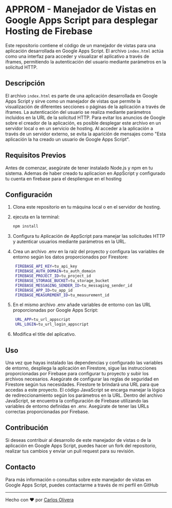 # APPROM - Manejador de Vistas en Google Apps Script para desplegar Hosting de Firebase

Este repositorio contiene el código de un manejador de vistas para una aplicación desarrollada en Google Apps Script. El archivo `index.html` actúa como una interfaz para acceder y visualizar el aplicativo a través de iframes, permitiendo la autenticación del usuario mediante parámetros en la solicitud HTTP.

## Descripción

El archivo `index.html` es parte de una aplicación desarrollada en Google Apps Script y sirve como un manejador de vistas que permite la visualización de diferentes secciones o páginas de la aplicación a través de iframes. La autenticación del usuario se realiza mediante parámetros incluidos en la URL de la solicitud HTTP.
Para evitar los anuncios de Google sobre el creador de la aplicación, es posible desplegar este archivo en un servidor local o en un servicio de hosting. Al acceder a la aplicación a través de un servidor externo, se evita la aparición de mensajes como "Esta aplicación la ha creado un usuario de Google Apps Script".

## Requisitos Previos

Antes de comenzar, asegúrate de tener instalado Node.js y npm en tu sistema. Ademas de haber creado tu aplicacion en AppScript y configurado tu cuenta en firebase para el despliengue en el hosting

## Configuración

1. Clona este repositorio en tu máquina local o en el servidor de hosting.
2. ejecuta en la terminal:
   ```bash
   npm install
    ```
3. Configura tu Aplicación de AppScript para manejar las solicitudes HTTP y autenticar usuarios mediante parámetros en la URL.
4. Crea un archivo .env en la raíz del proyecto y configura las variables de entorno según los datos proporcionados por Firestore:
   ```bash
    FIREBASE_API_KEY=tu_api_key
    FIREBASE_AUTH_DOMAIN=tu_auth_domain
    FIREBASE_PROJECT_ID=tu_project_id
    FIREBASE_STORAGE_BUCKET=tu_storage_bucket
    FIREBASE_MESSAGING_SENDER_ID=tu_messaging_sender_id
    FIREBASE_APP_ID=tu_app_id
    FIREBASE_MEASUREMENT_ID=tu_measurement_id
   ```
5. En el mismo archivo .env añade variables de entorno con las URL proporcionadas por Google Apps Script:
   ```bash
    URL_APP=tu_url_appscript
    URL_LOGIN=tu_url_login_appscript
   ```

6. Modifica el title del aplicativo.

## Uso

Una vez que hayas instalado las dependencias y configurado las variables de entorno, despliega la aplicación en Firestore, sigue las instrucciones proporcionadas por Firebase para configurar tu proyecto y subir los archivos necesarios. Asegúrate de configurar las reglas de seguridad en Firestore según tus necesidades. Firestore te brindará una URL para que accedas a este proyecto.
El código JavaScript se encarga manejar la lógica de redireccionamiento según los parámetros en la URL.
Dentro del archivo JavaScript, se encuentra la configuración de Firebase utilizando las variables de entorno definidas en .env. Asegúrate de tener las URLs correctas proporcionadas por Firebase.


## Contribución

Si deseas contribuir al desarrollo de este manejador de vistas o de la aplicación en Google Apps Script, puedes hacer un fork del repositorio, realizar tus cambios y enviar un pull request para su revisión.

## Contacto

Para más información o consultas sobre este manejador de vistas en Google Apps Script, puedes contactarme a través de mi perfil en GitHub

---

Hecho con ❤️ por [Carlos Olivera](https://github.com/coliveramispireta)
